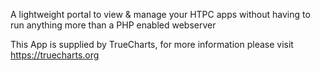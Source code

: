 A lightweight portal to view & manage your HTPC apps without having to run anything more than a PHP enabled webserver

This App is supplied by TrueCharts, for more information please visit https://truecharts.org
